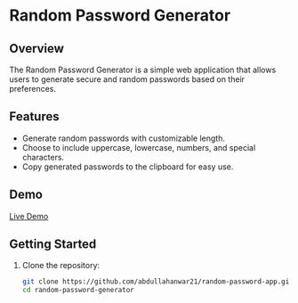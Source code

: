 # Random Password Generator

## Overview

The Random Password Generator is a simple web application that allows users to generate secure and random passwords based on their preferences.

## Features

- Generate random passwords with customizable length.
- Choose to include uppercase, lowercase, numbers, and special characters.
- Copy generated passwords to the clipboard for easy use.

## Demo

[Live Demo](https://password-generator-byabdevops.netlify.app/)

## Getting Started

1. Clone the repository:

   ```bash
   git clone https://github.com/abdullahanwar21/random-password-app.git
   cd random-password-generator
